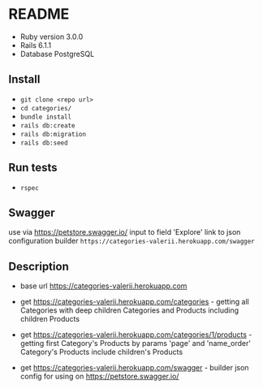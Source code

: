 # README




* Ruby version 3.0.0
* Rails 6.1.1
* Database PostgreSQL

## Install
 
* `git clone <repo url>`
* `cd categories/`
* `bundle install`
* `rails db:create`
* `rails db:migration`
* `rails db:seed`

## Run tests

* `rspec`

## Swagger

use via https://petstore.swagger.io/
input to field 'Explore' link to json configuration builder `https://categories-valerii.herokuapp.com/swagger`

## Description
* base url https://categories-valerii.herokuapp.com

* get https://categories-valerii.herokuapp.com/categories - getting all Categories with deep children Categories and Products including children Products

* get https://categories-valerii.herokuapp.com/categories/1/products - getting first Category's Products by params 'page' and 'name_order' Category's Products include children's Products

* get https://categories-valerii.herokuapp.com/swagger - builder json config for using on  https://petstore.swagger.io/

